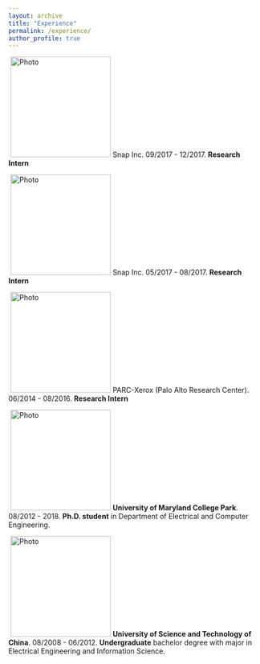 ```yaml
---
layout: archive
title: "Experience"
permalink: /experience/
author_profile: true
---
```


<p align="left">
  <img src="https://hyxu2006.github.io/files/snap_img.png?raw=true" alt="Photo" style="height: 200px;"/> 
Snap Inc. 09/2017 - 12/2017. <b>Research Intern</b>
</p>

<p align="left">
  <img src="https://hyxu2006.github.io/files/snap_img.png?raw=true" alt="Photo" style="height: 200px;"/> 
Snap Inc. 05/2017 - 08/2017. <b>Research Intern</b>
</p>

<p align="left">
  <img src="https://hyxu2006.github.io/files/parc_img.jpg?raw=true" alt="Photo" style="height: 200px;"/> 
PARC-Xerox (Palo Alto Research Center). 06/2014 - 08/2016. <b>Research Intern</b>
</p>

<p align="left">
  <img src="https://hyxu2006.github.io/files/umd_img.jpg?raw=true" alt="Photo" style="height: 200px;"/> 
<b>University of Maryland College Park</b>. 08/2012 - 2018. <b>Ph.D. student</b> in Department of Electrical and Computer Engineering. 
</p>

<p align="left">
  <img src="https://hyxu2006.github.io/files/ustc_img.jpg?raw=true" alt="Photo" style="height: 200px;"/> 
<b>University of Science and Technology of China</b>. 08/2008 - 06/2012. <b>Undergraduate</b> bachelor degree with major in Electrical Engineering and Information Science.
</p>
